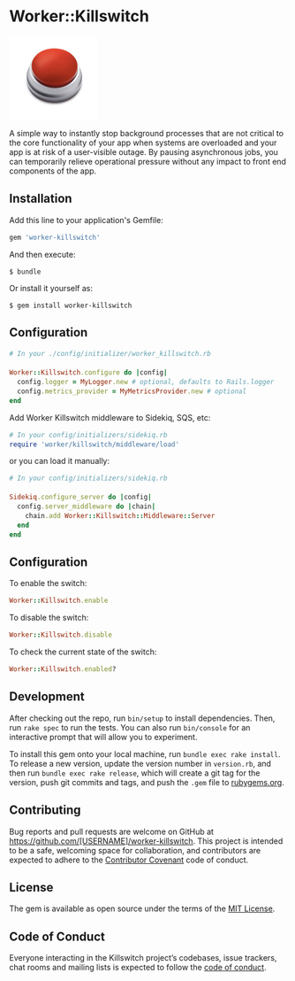 # Worker::Killswitch
<a title="Worker Killswitch">
    <img height="150" alt="Worker Killswitch" src="https://github.com/jeobrien/worker-killswitch/raw/master/big-red-button.png" />
</a>

A simple way to instantly stop background processes that are not critical to the core functionality of your app when systems are overloaded and your app is at risk of a user-visible outage. By pausing asynchronous jobs, you can temporarily relieve operational pressure without any impact to front end components of the app.

## Installation

Add this line to your application's Gemfile:

```ruby
gem 'worker-killswitch'
```

And then execute:

    $ bundle

Or install it yourself as:

    $ gem install worker-killswitch

## Configuration

```ruby
# In your ./config/initializer/worker_killswitch.rb

Worker::Killswitch.configure do |config|
  config.logger = MyLogger.new # optional, defaults to Rails.logger
  config.metrics_provider = MyMetricsProvider.new # optional
end
```

Add Worker Killswitch middleware to Sidekiq, SQS, etc:
```ruby
# In your config/initializers/sidekiq.rb
require 'worker/killswitch/middleware/load'
```
or you can load it manually:
```ruby
# In your config/initializers/sidekiq.rb

Sidekiq.configure_server do |config|
  config.server_middleware do |chain|
    chain.add Worker::Killswitch::Middleware::Server
  end
end
```

## Configuration
To enable the switch:
```ruby
Worker::Killswitch.enable
```

To disable the switch:
```ruby
Worker::Killswitch.disable
```

To check the current state of the switch:
```ruby
Worker::Killswitch.enabled?
```

## Development

After checking out the repo, run `bin/setup` to install dependencies. Then, run `rake spec` to run the tests. You can also run `bin/console` for an interactive prompt that will allow you to experiment.

To install this gem onto your local machine, run `bundle exec rake install`. To release a new version, update the version number in `version.rb`, and then run `bundle exec rake release`, which will create a git tag for the version, push git commits and tags, and push the `.gem` file to [rubygems.org](https://rubygems.org).

## Contributing

Bug reports and pull requests are welcome on GitHub at https://github.com/[USERNAME]/worker-killswitch. This project is intended to be a safe, welcoming space for collaboration, and contributors are expected to adhere to the [Contributor Covenant](http://contributor-covenant.org) code of conduct.

## License

The gem is available as open source under the terms of the [MIT License](https://opensource.org/licenses/MIT).

## Code of Conduct

Everyone interacting in the Killswitch project’s codebases, issue trackers, chat rooms and mailing lists is expected to follow the [code of conduct](https://github.com/[USERNAME]/killswitch/blob/master/CODE_OF_CONDUCT.md).
